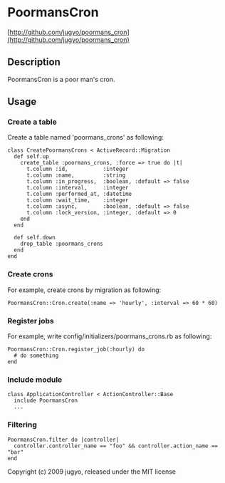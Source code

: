 # PoormansCron

[http://github.com/jugyo/poormans_cron](http://github.com/jugyo/poormans_cron)

## Description

PoormansCron is a poor man's cron.

## Usage

### Create a table

Create a table named 'poormans_crons' as following:

    class CreatePoormansCrons < ActiveRecord::Migration
      def self.up
        create_table :poormans_crons, :force => true do |t|
          t.column :id,           :integer
          t.column :name,         :string
          t.column :in_progress,  :boolean, :default => false
          t.column :interval,     :integer
          t.column :performed_at, :datetime
          t.column :wait_time,    :integer
          t.column :async,        :boolean, :default => false
          t.column :lock_version, :integer, :default => 0
        end
      end

      def self.down
        drop_table :poormans_crons
      end
    end

### Create crons

For example, create crons by migration as following:

    PoormansCron::Cron.create(:name => 'hourly', :interval => 60 * 60)

### Register jobs

For example, write config/initializers/poormans_crons.rb as following:

    PoormansCron::Cron.register_job(:hourly) do
      # do something
    end

### Include module

    class ApplicationController < ActionController::Base
      include PoormansCron
      ...

### Filtering

    PoormansCron.filter do |controller|
      controller.controller_name == "foo" && controller.action_name == "bar"
    end

Copyright (c) 2009 jugyo, released under the MIT license
